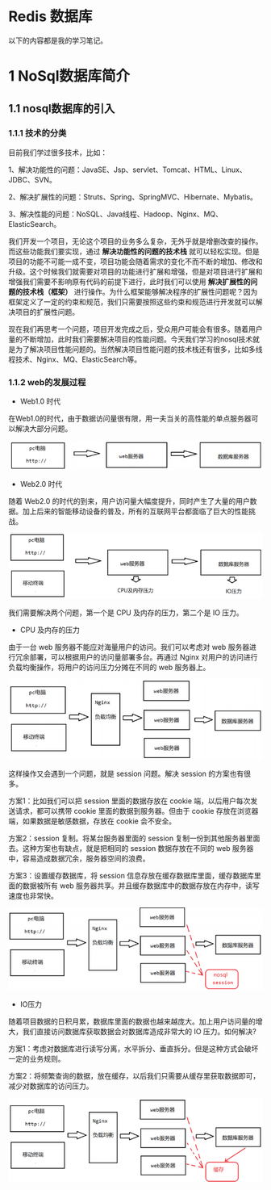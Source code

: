 # Redis 数据库

以下的内容都是我的学习笔记。

# 1 NoSql数据库简介

## 1.1 nosql数据库的引入

### 1.1.1 技术的分类

目前我们学过很多技术，比如：

1、解决功能性的问题：JavaSE、Jsp、servlet、Tomcat、HTML、Linux、JDBC、SVN。

2、解决扩展性的问题：Struts、Spring、SpringMVC、Hibernate、Mybatis。

3、解决性能的问题：NoSQL、Java线程、Hadoop、Nginx、MQ、ElasticSearch。

我们开发一个项目，无论这个项目的业务多么复杂，无外乎就是增删改查的操作。而这些功能我们要实现，通过 **解决功能性的问题的技术栈** 就可以轻松实现。但是项目的功能不可能一成不变，项目功能会随着需求的变化不而不断的增加、修改和升级。这个时候我们就需要对项目的功能进行扩展和增强，但是对项目进行扩展和增强我们需要不影响原有代码的前提下进行，此时我们可以使用 **解决扩展性的问题的技术栈（框架）** 进行操作。为什么框架能够解决程序的扩展性问题呢？因为框架定义了一定的约束和规范，我们只需要按照这些约束和规范进行开发就可以解决项目的扩展性问题。

现在我们再思考一个问题，项目开发完成之后，受众用户可能会有很多。随着用户量的不断增加，此时我们需要解决项目的性能问题。今天我们学习的nosql技术就是为了解决项目性能问题的。当然解决项目性能问题的技术栈还有很多，比如多线程技术、Nginx、MQ、ElasticSearch等。

### 1.1.2 web的发展过程

- Web1.0 时代

在Web1.0的时代，由于数据访问量很有限，用一夫当关的高性能的单点服务器可以解决大部分问题。

![img1](./img/img1.png)

- Web2.0 时代

随着 Web2.0 的时代的到来，用户访问量大幅度提升，同时产生了大量的用户数据。加上后来的智能移动设备的普及，所有的互联网平台都面临了巨大的性能挑战。

![img2](./img/img2.png)

我们需要解决两个问题，第一个是 CPU 及内存的压力，第二个是 IO 压力。

- CPU 及内存的压力

由于一台 web 服务器不能应对海量用户的访问。我们可以考虑对 web 服务器进行冗余部署，可以根据用户的访问量部署多台。再通过 Nginx 对用户的访问进行负载均衡操作，将用户的访问压力分摊在不同的 web 服务器上。

![img3](./img/img3.png)

这样操作又会遇到一个问题，就是 session 问题。解决 session 的方案也有很多。

方案1：比如我们可以把 session 里面的数据存放在 cookie 端，以后用户每次发送请求，都可以携带 cookie 里面的数据到服务器。但由于 cookie 存放在浏览器端，如果数据是敏感数据，存放在 cookie 会不安全。

方案2：session 复制。将某台服务器里面的 session 复制一份到其他服务器里面去。这种方案也有缺点，就是把相同的 session 数据存放在不同的 web 服务器中，容易造成数据冗余，服务器空间的浪费。

方案3：设置缓存数据库，将 session 信息存放在缓存数据库里面，缓存数据库里面的数据被所有 web 服务器共享。并且缓存数据库中的数据存放在内存中，读写速度也非常快。

![img4](./img/img4.png)

- IO压力

随着项目数据的日积月累，数据库里面的数据也越来越庞大。加上用户访问量的增大，我们直接访问数据库获取数据会对数据库造成非常大的 IO 压力。如何解决?

方案1：考虑对数据库进行读写分离，水平拆分、垂直拆分。但是这种方式会破坏一定的业务规则。

方案2：将频繁查询的数据，放在缓存，以后我们只需要从缓存里获取数据即可，减少对数据库的访问压力。

![img5](./img/img5.png)
